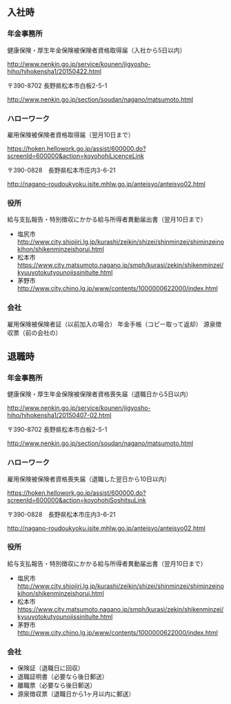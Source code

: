 
## 入社時

### 年金事務所
健康保険・厚生年金保険被保険者資格取得届（入社から5日以内）

http://www.nenkin.go.jp/service/kounen/jigyosho-hiho/hihokensha1/20150422.html

〒390-8702 長野県松本市白板2-5-1

http://www.nenkin.go.jp/section/soudan/nagano/matsumoto.html

### ハローワーク
雇用保険被保険者資格取得届（翌月10日まで）

https://hoken.hellowork.go.jp/assist/600000.do?screenId=600000&action=koyohohiLicenceLink

〒390-0828　長野県松本市庄内3-6-21

http://nagano-roudoukyoku.jsite.mhlw.go.jp/anteisyo/anteisyo02.html

### 役所
給与支払報告・特別徴収にかかる給与所得者異動届出書（翌月10日まで）

- 塩尻市 http://www.city.shiojiri.lg.jp/kurashi/zeikin/shizei/shinminzei/shiminzeinokihon/shikenminzeishorui.html
- 松本市 https://www.city.matsumoto.nagano.jp/smph/kurasi/zekin/shikenminzei/kyuuyotokutyounojissinituite.html
- 茅野市 http://www.city.chino.lg.jp/www/contents/1000000622000/index.html

### 会社
雇用保険被保険者証（以前加入の場合）
年金手帳（コピー取って返却）
源泉徴収票（前の会社の）

## 退職時

### 年金事務所
健康保険・厚生年金保険被保険者資格喪失届（退職日から5日以内）

http://www.nenkin.go.jp/service/kounen/jigyosho-hiho/hihokensha1/20150407-02.html

〒390-8702 長野県松本市白板2-5-1

http://www.nenkin.go.jp/section/soudan/nagano/matsumoto.html

### ハローワーク
雇用保険被保険者資格喪失届（退職した翌日から10日以内）

https://hoken.hellowork.go.jp/assist/600000.do?screenId=600000&action=koyohohiSoshitsuLink

〒390-0828　長野県松本市庄内3-6-21

http://nagano-roudoukyoku.jsite.mhlw.go.jp/anteisyo/anteisyo02.html

### 役所
給与支払報告・特別徴収にかかる給与所得者異動届出書（翌月10日まで）

- 塩尻市 http://www.city.shiojiri.lg.jp/kurashi/zeikin/shizei/shinminzei/shiminzeinokihon/shikenminzeishorui.html
- 松本市 https://www.city.matsumoto.nagano.jp/smph/kurasi/zekin/shikenminzei/kyuuyotokutyounojissinituite.html
- 茅野市 http://www.city.chino.lg.jp/www/contents/1000000622000/index.html

### 会社
- 保険証（退職日に回収）
- 退職証明書（必要なら後日郵送）
- 離職票（必要なら後日郵送）
- 源泉徴収票（退職日から1ヶ月以内に郵送）
